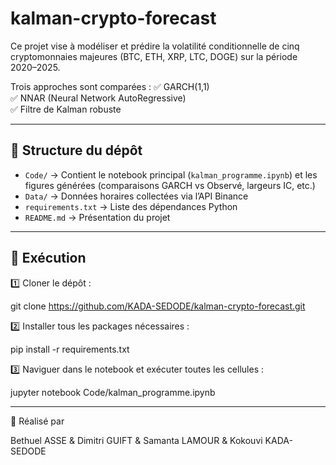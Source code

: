 # kalman-crypto-forecast

Ce projet vise à modéliser et prédire la volatilité conditionnelle de cinq cryptomonnaies majeures (BTC, ETH, XRP, LTC, DOGE) sur la période 2020–2025.

Trois approches sont comparées :
✅ GARCH(1,1)  
✅ NNAR (Neural Network AutoRegressive)  
✅ Filtre de Kalman robuste

---

## 📂 Structure du dépôt

- `Code/` → Contient le notebook principal (`kalman_programme.ipynb`) et les figures générées (comparaisons GARCH vs Observé, largeurs IC, etc.)
- `Data/` → Données horaires collectées via l’API Binance
- `requirements.txt` → Liste des dépendances Python
- `README.md` → Présentation du projet

---

## 🚀 Exécution

1️⃣ Cloner le dépôt :

git clone https://github.com/KADA-SEDODE/kalman-crypto-forecast.git

2️⃣ Installer tous les packages nécessaires :

pip install -r requirements.txt

3️⃣ Naviguer dans le notebook et exécuter toutes les cellules :

jupyter notebook Code/kalman_programme.ipynb

---

👥 Réalisé par

Bethuel ASSE &
Dimitri GUIFT &
Samanta LAMOUR &
Kokouvi KADA-SEDODE
